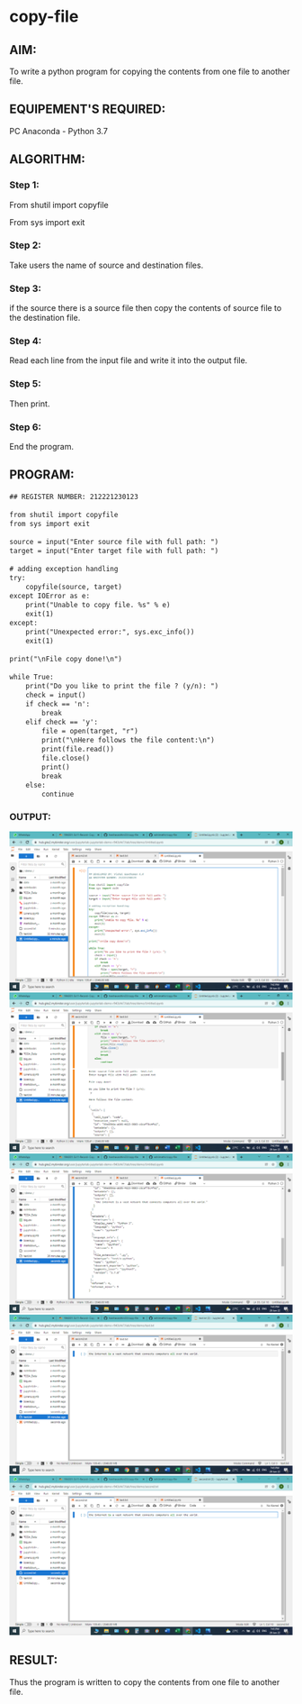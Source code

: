 # copy-file
## AIM:
To write a python program for copying the contents from one file to another file.
## EQUIPEMENT'S REQUIRED: 
PC
Anaconda - Python 3.7
## ALGORITHM: 
### Step 1:
From shutil import copyfile

From sys import exit
### Step 2: 
 Take users the name of source and destination files.
### Step 3: 
if the source there is a source file then copy the contents of source file to the destination file.
### Step 4:  
Read each line from the input file and write it into the output file.
### Step 5: 
Then print.
### Step 6: 
End the program.
## PROGRAM:
```## DEVELOPED BY: Vishal Gowthaman K.R
## REGISTER NUMBER: 212221230123

from shutil import copyfile
from sys import exit

source = input("Enter source file with full path: ")
target = input("Enter target file with full path: ")

# adding exception handling
try:
    copyfile(source, target)
except IOError as e:
    print("Unable to copy file. %s" % e)
    exit(1)
except:
    print("Unexpected error:", sys.exc_info())
    exit(1)

print("\nFile copy done!\n")

while True:
    print("Do you like to print the file ? (y/n): ")
    check = input()
    if check == 'n':
        break
    elif check == 'y':
        file = open(target, "r")
        print("\nHere follows the file content:\n")
        print(file.read())
        file.close()
        print()
        break
    else:
        continue
```

### OUTPUT:
![GITLOGO](./OUTPUT1.png)
![GITLOGO](./OUTPUT2.png)
![GITLOGO](./OUTPUT3.png)
![GITLOGO](./OUTPUT4.png)
![GITLOGO](./OUTPUT5.png)


## RESULT:
Thus the program is written to copy the contents from one file to another file.